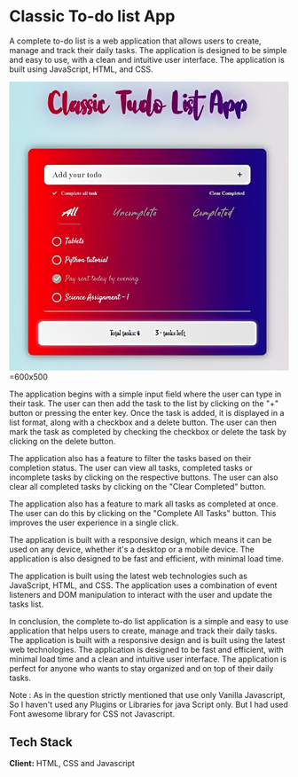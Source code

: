 # Classic To-do list App

A complete to-do list is a web application that allows users to create, manage and track their daily tasks. The application is designed to be simple and easy to use, with a clean and intuitive user interface. The application is built using JavaScript, HTML, and CSS.

![App Screenshot](https://raw.githubusercontent.com/SunilKumarba2955/Classic-Todolist-App/head/Photo.jpg)=600x500

The application begins with a simple input field where the user can type in their task. The user can then add the task to the list by clicking on the "+" button or pressing the enter key. Once the task is added, it is displayed in a list format, along with a checkbox and a delete button. The user can then mark the task as completed by checking the checkbox or delete the task by clicking on the delete button.

The application also has a feature to filter the tasks based on their completion status. The user can view all tasks, completed tasks or incomplete tasks by clicking on the respective buttons. The user can also clear all completed tasks by clicking on the "Clear Completed" button.

The application also has a feature to mark all tasks as completed at once. The user can do this by clicking on the "Complete All Tasks" button. This improves the user experience in a single click.

The application is built with a responsive design, which means it can be used on any device, whether it's a desktop or a mobile device. The application is also designed to be fast and efficient, with minimal load time.

The application is built using the latest web technologies such as JavaScript, HTML, and CSS. The application uses a combination of event listeners and DOM manipulation to interact with the user and update the tasks list.

In conclusion, the complete to-do list application is a simple and easy to use application that helps users to create, manage and track their daily tasks. The application is built with a responsive design and is built using the latest web technologies. The application is designed to be fast and efficient, with minimal load time and a clean and intuitive user interface. The application is perfect for anyone who wants to stay organized and on top of their daily tasks.

Note : As in the question strictly mentioned that use only Vanilla Javascript, So I haven't used any Plugins or Libraries for java Script only. But I had used Font awesome library for CSS not Javascript.

## Tech Stack

**Client:** HTML, CSS and Javascript

